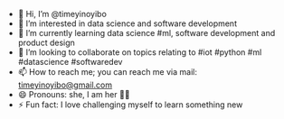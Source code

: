 - 👋 Hi, I’m @timeyinoyibo
- 👀 I’m interested in data science and software development 
- 🌱 I’m currently learning data science #ml, software development and product design 
- 💞️ I’m looking to collaborate on topics relating to #iot #python #ml #datascience #softwaredev
- 📫 How to reach me; you can reach me via mail: timeyinoyibo@gmail.com 
- 😄 Pronouns: she, I am her 🤭😇
- ⚡ Fun fact: I love challenging myself to learn something new 

<!---
timeyinoyibo/timeyinoyibo is a ✨ special ✨ repository because its `README.md` (this file) appears on your GitHub profile.
You can click the Preview link to take a look at your changes.
--->
